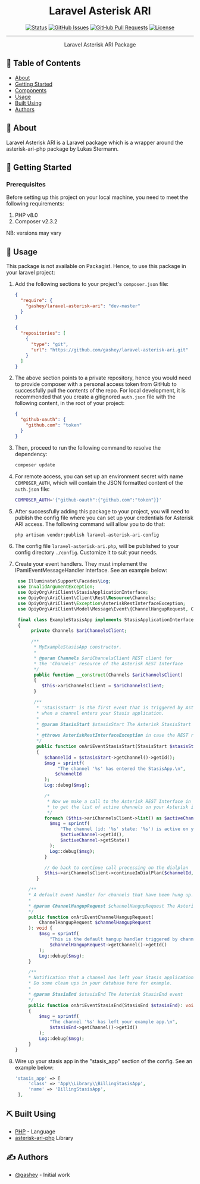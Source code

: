 # <div align="center">Laravel Asterisk ARI</div>
<div align="center">

[![Status](https://img.shields.io/badge/status-active-success.svg)]()
[![GitHub Issues](https://img.shields.io/github/issues/mobiverse-solutions/The-Documentation-Compendium.svg)](https://github.com/JetstreamAfrica/raven/issues)
[![GitHub Pull Requests](https://img.shields.io/github/issues-pr/mobiverse-solutions/The-Documentation-Compendium.svg)](https://github.com/JetstreamAfrica/raven/pulls)
[![License](https://img.shields.io/badge/license-MIT-blue.svg)](/LICENSE)

</div>

---

<p align="center"> Laravel Asterisk ARI Package
    <br> 
</p>

## 📝 Table of Contents

- [About](#about)
- [Getting Started](#getting_started)
- [Components](#components)
- [Usage](#usage)
- [Built Using](#built_using)
- [Authors](#authors)

## 🧐 About <a name = "about"></a>
Laravel Asterisk ARI is a Laravel package which is a wrapper around the asterisk-ari-php package by Lukas Stermann.

## 🏁 Getting Started <a name = "getting_started"></a>

### Prerequisites
Before setting up this project on your local machine, you need to meet the following requirements:

1. PHP v8.0
2. Composer v2.3.2

NB: versions may vary

## 🎈 Usage <a name="usage"></a>
This package is not available on Packagist. Hence, to use this package in your laravel project:
1. Add the following sections to your project's `composer.json` file:

    ```json
    {
      "require": {
        "gashey/laravel-asterisk-ari": "dev-master"
      }
    }
    ```
    ```json
    {
      "repositories": [
        {
          "type": "git",
          "url": "https://github.com/gashey/laravel-asterisk-ari.git"
        }
      ]
    }
    ```

2. The above section points to  a private repository, hence you would need to provide composer with a personal access
   token from GitHub to successfully pull the contents of the repo.
   For local development, it is recommended that you create
   a gitignored `auth.json` file with the following content, in the root of your project:

    ```json
    {
      "github-oauth": {
        "github.com": "token"
      }
    }
    ```

3. Then, proceed to run the following command to resolve the dependency:
    ```bash
    composer update
    ```

4. For remote access, you can set up an environment secret with name `COMPOSER_AUTH`, which will contain the JSON formatted
   content of the `auth.json` file:
    ```bash
    COMPOSER_AUTH='{"github-oauth":{"github.com":"token"}}'
    ```

5. After successfully adding this package to your project, you will need to publish the config file where you can
   set up your credentials for Asterisk ARI access. The following command will allow you to do that:
    ```bash
    php artisan vendor:publish laravel-asterisk-ari-config
    ```

6. The config file `laravel-asterisk-ari.php`, will be published to your config directory `./config`. Customize
   it to suit your needs.

7. Create your event handlers. They must implement the IPamiEventMessageHandler interface. See an example below:
   ```php
    use Illuminate\Support\Facades\Log;
    use InvalidArgumentException;
    use OpiyOrg\AriClient\StasisApplicationInterface;
    use OpiyOrg\AriClient\Client\Rest\Resource\Channels;
    use OpiyOrg\AriClient\Exception\AsteriskRestInterfaceException;
    use OpiyOrg\AriClient\Model\Message\Event\{ChannelHangupRequest, ChannelUserevent, StasisEnd, StasisStart};

    final class ExampleStasisApp implements StasisApplicationInterface
    {
         private Channels $ariChannelsClient;

         /**
          * MyExampleStasisApp constructor.
          *
          * @param Channels $ariChannelsClient REST client for
          * the 'Channels' resource of the Asterisk REST Interface
          */
          public function __construct(Channels $ariChannelsClient)
          {
             $this->ariChannelsClient = $ariChannelsClient;
          }

          /**
           * 'StasisStart' is the first event that is triggered by Asterisk
           * when a channel enters your Stasis application.
           *
           * @param StasisStart $stasisStart The Asterisk StasisStart event
           *
           * @throws AsteriskRestInterfaceException in case the REST request fails.
           */
           public function onAriEventStasisStart(StasisStart $stasisStart): void
           {
              $channelId = $stasisStart->getChannel()->getId();
              $msg = sprintf(
                   "The channel '%s' has entered the StasisApp.\n",
                  $channelId
              );
              Log::debug($msg);

              /*
               * Now we make a call to the Asterisk REST Interface in order
               * to get the list of active channels on your Asterisk instance.
               */
              foreach ($this->ariChannelsClient->list() as $activeChannel) {
                $msg = sprintf(
                    "The channel (id: '%s' state: '%s') is active on your Asterisk server.\n",
                    $activeChannel->getId(),
                    $activeChannel->getState()
                );
                Log::debug($msg);
              }

              // Go back to continue call processing on the dialplan
              $this->ariChannelsClient->continueInDialPlan($channelId, []);
           }

        /**
        * A default event handler for channels that have been hung up.
        *
        * @param ChannelHangupRequest $channelHangupRequest The Asterisk event
        */
        public function onAriEventChannelHangupRequest(
            ChannelHangupRequest $channelHangupRequest
        ): void {
            $msg = sprintf(
                "This is the default hangup handler triggered by channel '%s' :-)\n",
                $channelHangupRequest->getChannel()->getId()
            );
            Log::debug($msg);
        }

        /**
        * Notification that a channel has left your Stasis application.
        * Do some clean ups in your database here for example.
        *
        * @param StasisEnd $stasisEnd The Asterisk StasisEnd event
        */
        public function onAriEventStasisEnd(StasisEnd $stasisEnd): void
        {
            $msg = sprintf(
                "The channel '%s' has left your example app.\n",
                $stasisEnd->getChannel()->getId()
            );
            Log::debug($msg);
        }
   }
    ```
   
8. Wire up your stasis app in the "stasis_app" section of the config. See an example below:
   ```php
   'stasis_app' => [
        'class' => 'App\\Library\\BillingStasisApp',
        'name' => 'BillingStasisApp',
    ],
   ```


## ⛏️ Built Using <a name = "built_using"></a>
- [PHP](https://www.php.net/) - Language
- [asterisk-ari-php](https://github.com/opiy-org/asterisk-ari-php) Library

## ✍️ Authors <a name = "authors"></a>
- [@gashey](https://github.com/gashey) - Initial work